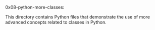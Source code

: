 0x08-python-more-classes:

This directory contains Python files that demonstrate the use of more advanced concepts related to classes in Python.
